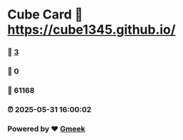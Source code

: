 # Cube Card :link: https://cube1345.github.io/ 
### :page_facing_up: [3](https://cube1345.github.io//tag.html) 
### :speech_balloon: 0 
### :hibiscus: 61168 
### :alarm_clock: 2025-05-31 16:00:02 
### Powered by :heart: [Gmeek](https://github.com/Meekdai/Gmeek)
